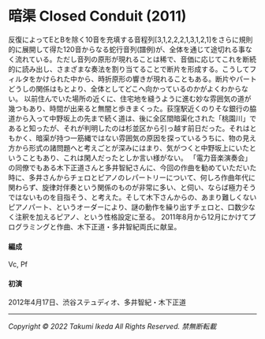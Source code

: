 # 暗渠 Closed Conduit (2011)

反復によってEとBを除く10音を充填する音程列[3,1,2,2,2,1,3,1,2,1]をさらに規則的に展開して得た120音からなる蛇行音列(譜例)が、全体を通じて途切れる事なく流れている。ただし音列の原形が現れることは稀で、音価に応じてこれを断続的に読み出し、さまざまな奏法を割り当てることで断片を形成する。こうしてフィルタをかけられた中から、時折原形の響きが現れることもある。断片やパートどうしの関係はもとより、全体としてどこへ向かっているのかがよくわからない。
以前住んでいた場所の近くに、住宅地を縫うように進む妙な雰囲気の道が幾つもあり、時間が出来ると無闇と歩きまくった。荻窪駅近くのりそな銀行の脇道から入って中野坂上の先まで続く道は、後に全区間暗渠化された「桃園川」であると知ったが、それが判明したのは杉並区から引っ越す前日だった。それはともかく、暗渠が持つ一筋縄ではない雰囲気の原因を探っているうちに、物の見え方から形式の諸問題へと考えごとが深みにはまり、気がつくと中野坂上にいたということもあり、これは閑人だったとしか言い様がない。
「電力音楽演奏会」の同僚でもある木下正道さんと多井智紀さんに、今回の作曲を勧めていただいた時に、多井さんからチェロとピアノのレパートリーについて、何しろ作曲年代に関わらず、旋律対伴奏という関係のものが非常に多い、と伺い、ならば極力そうではないものを目指そう、と考えた。そして木下さんからの、あまり難しくないピアノパート、というオーダーにより、謎の動作を繰り出すチェロと、口数少なく注釈を加えるピアノ、という性格設定に至る。
2011年8月から12月にかけてプログラミングと作曲、木下正道・多井智紀両氏に献呈。

#### 編成
Vc, Pf
#### 初演
2012年4月17日、渋谷ステュディオ、多井智紀・木下正道

---
*Copyright © 2022 Takumi Ikeda All Rights Reserved. 禁無断転載*